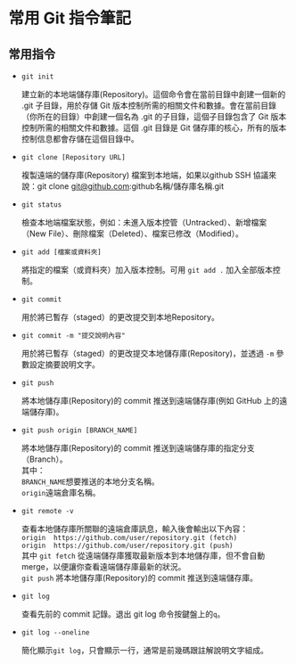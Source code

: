 # 常用 Git 指令筆記

## 常用指令
* `git init`

   建立新的本地端儲存庫(Repository)。這個命令會在當前目錄中創建一個新的 .git 子目錄，用於存儲 Git 版本控制所需的相關文件和數據。會在當前目錄（你所在的目錄）中創建一個名為 .git 的子目錄，這個子目錄包含了 Git 版本控制所需的相關文件和數據。這個 .git 目錄是 Git 儲存庫的核心，所有的版本控制信息都會存儲在這個目錄中。

* `git clone [Repository URL]`

   複製遠端的儲存庫(Repository) 檔案到本地端，如果以github SSH 協議來說：git clone git@github.com:github名稱/儲存庫名稱.git

* `git status`

   檢查本地端檔案狀態，例如：未進入版本控管（Untracked）、新增檔案（New File）、刪除檔案（Deleted）、檔案已修改（Modified）。

* `git add [檔案或資料夾]`

   將指定的檔案（或資料夾）加入版本控制。可用 `git add .` 加入全部版本控制。

* `git commit`

   用於將已暫存（staged）的更改提交到本地Repository。

* `git commit -m "提交說明內容"`

   用於將已暫存（staged）的更改提交本地儲存庫(Repository)，並透過 `-m` 參數設定摘要說明文字。

* `git push`

   將本地儲存庫(Repository)的 commit 推送到遠端儲存庫(例如 GitHub 上的遠端儲存庫)。

* `git push origin [BRANCH_NAME]`

   將本地儲存庫(Repository)的 commit 推送到遠端儲存庫的指定分支（Branch）。  
   其中：  
   `BRANCH_NAME`想要推送的本地分支名稱。  
   `origin`遠端倉庫名稱。  

* `git remote -v`

   查看本地儲存庫所關聯的遠端倉庫訊息，輸入後會輸出以下內容：  
   `origin  https://github.com/user/repository.git (fetch)`  
   `origin  https://github.com/user/repository.git (push)`  
   其中
   `git fetch` 從遠端儲存庫獲取最新版本到本地儲存庫，但不會自動merge，以便讓你查看遠端儲存庫最新的狀況。  
   `git push` 將本地儲存庫(Repository)的 commit 推送到遠端儲存庫。

* `git log`

   查看先前的 commit 記錄。退出 git log 命令按鍵盤上的`q`。

* `git log --oneline`
   
   簡化顯示`git log`，只會顯示一行，通常是前幾碼跟註解說明文字組成。